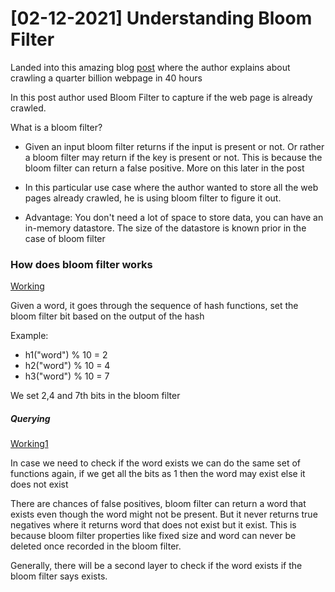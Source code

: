 # [02-12-2021] Understanding Bloom Filter

Landed into this amazing blog [post](https://michaelnielsen.org/ddi/how-to-crawl-a-quarter-billion-webpages-in-40-hours/) where the author explains about crawling a quarter billion webpage in 40 hours

In this post author used Bloom Filter to capture if the web page is already crawled.

 What is a bloom filter?
- Given an input bloom filter returns if the input is present or not. Or rather a bloom filter may return if the key is present or not. This is because the bloom filter can return a false positive. More on this later in the post
* In this particular use case where the author wanted to store all the web pages already crawled, he is using bloom filter to figure it out.
- Advantage: You don't need a lot of space to store data, you can have an in-memory datastore. The size of the datastore is known prior in the case of bloom filter

### How does bloom filter works


[Working](../bloom_filter/Working.png)

Given a word, it goes through the sequence of hash functions, set the bloom filter bit based on the output of the hash

Example:
* h1("word") % 10 = 2
* h2("word") % 10 = 4
* h3("word") % 10 = 7

We set 2,4 and 7th bits in the bloom filter


##### Querying


[Working1](../bloom_filter/Working1.png)

In case we need to check if the word exists we can do the same set of functions again, if we get all the bits as 1 then the word may exist else it does not exist

There are chances of false positives, bloom filter can return a word that exists even though the word might not be present. But it never returns true negatives where it returns word that does not exist but it exist. This is because bloom filter properties like fixed size and word can never be deleted once recorded in the bloom filter.

Generally, there will be a second layer to check if the word exists if the bloom filter says exists.